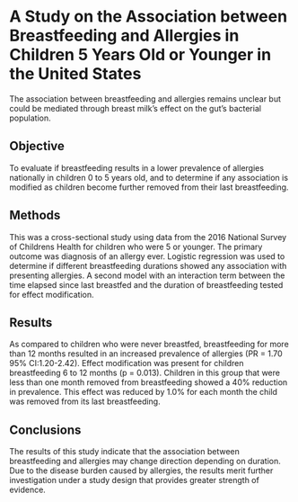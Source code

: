 # A Study on the Association between Breastfeeding and Allergies in Children 5 Years Old or Younger in the United States

The association between breastfeeding and allergies remains unclear but could be mediated through breast milk’s effect on the gut’s bacterial population.

## Objective
To evaluate if breastfeeding results in a lower prevalence of allergies nationally in children 0 to 5 years old, and to determine if any association is modified as children become further removed from their last breastfeeding.

## Methods
This was a cross-sectional study using data from the 2016 National Survey of Childrens Health for children who were 5 or younger. The primary outcome was diagnosis of an allergy ever. Logistic regression was used to determine if different breastfeeding durations showed any association with presenting allergies. A second model with an interaction term between the time elapsed since last breastfed and the duration of breastfeeding tested for effect modification.

## Results
As compared to children who were never breastfed, breastfeeding for more than 12 months resulted in an increased prevalence of allergies (PR = 1.70 95% CI:1.20-2.42). Effect modification was present for children breastfeeding 6 to 12 months (p = 0.013). Children in this group that were less than one month removed from breastfeeding showed a 40% reduction in prevalence. This effect was reduced by 1.0% for each month the child was removed from its last breastfeeding.

## Conclusions
The results of this study indicate that the association between breastfeeding and allergies may change direction depending on duration. Due to the disease burden caused by allergies, the results merit further investigation under a study design that provides greater strength of evidence.
